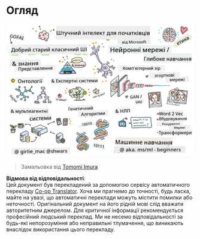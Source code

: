 <!--
CO_OP_TRANSLATOR_METADATA:
{
  "original_hash": "5fef1a0b22498d7188959e2a2cb08af7",
  "translation_date": "2025-08-25T21:23:34+00:00",
  "source_file": "lessons/README.md",
  "language_code": "uk"
}
-->
# Огляд

![Огляд у вигляді замальовки](../../../translated_images/ai-overview.0857791951d19500d0ef8b803d77110c738dcafc52306e6d68724742cd4af167.uk.png)

> Замальовка від [Tomomi Imura](https://twitter.com/girlie_mac)

**Відмова від відповідальності**:  
Цей документ був перекладений за допомогою сервісу автоматичного перекладу [Co-op Translator](https://github.com/Azure/co-op-translator). Хоча ми прагнемо до точності, будь ласка, майте на увазі, що автоматичні переклади можуть містити помилки або неточності. Оригінальний документ на його рідній мові слід вважати авторитетним джерелом. Для критичної інформації рекомендується професійний людський переклад. Ми не несемо відповідальності за будь-які непорозуміння або неправильні тлумачення, що виникають внаслідок використання цього перекладу.